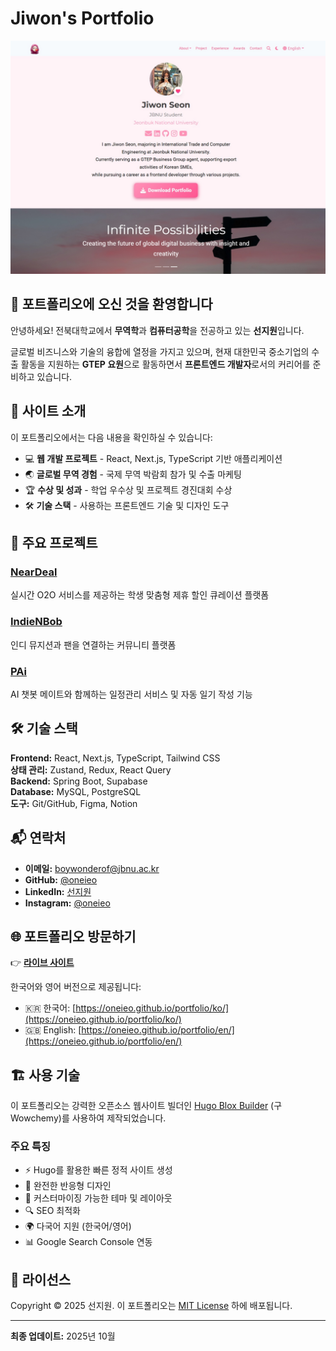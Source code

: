 # Jiwon's Portfolio

[![Portfolio Screenshot](assets/media/portfolio_site_preview.jpg)](https://oneieo.github.io/portfolio/)

## 👋 포트폴리오에 오신 것을 환영합니다

안녕하세요! 전북대학교에서 **무역학**과 **컴퓨터공학**을 전공하고 있는 **선지원**입니다.

글로벌 비즈니스와 기술의 융합에 열정을 가지고 있으며, 현재 대한민국 중소기업의 수출 활동을 지원하는 **GTEP 요원**으로 활동하면서 **프론트엔드 개발자**로서의 커리어를 준비하고 있습니다.

## 🌟 사이트 소개

이 포트폴리오에서는 다음 내용을 확인하실 수 있습니다:
- 💻 **웹 개발 프로젝트** - React, Next.js, TypeScript 기반 애플리케이션
- 🌏 **글로벌 무역 경험** - 국제 무역 박람회 참가 및 수출 마케팅
- 🏆 **수상 및 성과** - 학업 우수상 및 프로젝트 경진대회 수상
- 🛠️ **기술 스택** - 사용하는 프론트엔드 기술 및 디자인 도구

## 🚀 주요 프로젝트

### [NearDeal](https://near-deal.vercel.app/)
실시간 O2O 서비스를 제공하는 학생 맞춤형 제휴 할인 큐레이션 플랫폼

### [IndieNBob](https://indie-n-bob.vercel.app/)
인디 뮤지션과 팬을 연결하는 커뮤니티 플랫폼

### [PAi](https://ai-todo-app-beta.vercel.app/)
AI 챗봇 메이트와 함께하는 일정관리 서비스 및 자동 일기 작성 기능

## 🛠️ 기술 스택

**Frontend:** React, Next.js, TypeScript, Tailwind CSS  
**상태 관리:** Zustand, Redux, React Query  
**Backend:** Spring Boot, Supabase  
**Database:** MySQL, PostgreSQL  
**도구:** Git/GitHub, Figma, Notion

## 📬 연락처

- **이메일:** [boywonderof@jbnu.ac.kr](mailto:boywonderof@jbnu.ac.kr)
- **GitHub:** [@oneieo](https://github.com/oneieo)
- **LinkedIn:** [선지원](https://www.linkedin.com/in/%EC%A7%80%EC%9B%90-%EC%84%A0-467467366/)
- **Instagram:** [@oneieo](https://www.instagram.com/oneieo)

## 🌐 포트폴리오 방문하기

👉 **[라이브 사이트](https://oneieo.github.io/portfolio/)**

한국어와 영어 버전으로 제공됩니다:
- 🇰🇷 한국어: [https://oneieo.github.io/portfolio/ko/](https://oneieo.github.io/portfolio/ko/)
- 🇬🇧 English: [https://oneieo.github.io/portfolio/en/](https://oneieo.github.io/portfolio/en/)

## 🏗️ 사용 기술

이 포트폴리오는 강력한 오픈소스 웹사이트 빌더인 [Hugo Blox Builder](https://hugoblox.com) (구 Wowchemy)를 사용하여 제작되었습니다.

### 주요 특징
- ⚡ Hugo를 활용한 빠른 정적 사이트 생성
- 📱 완전한 반응형 디자인
- 🎨 커스터마이징 가능한 테마 및 레이아웃
- 🔍 SEO 최적화
- 🌍 다국어 지원 (한국어/영어)
- 📊 Google Search Console 연동

## 📄 라이선스

Copyright © 2025 선지원. 이 포트폴리오는 [MIT License](LICENSE) 하에 배포됩니다.

---

**최종 업데이트:** 2025년 10월
